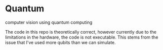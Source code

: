 # Quantum
 computer vision using quantum computing


The code in this repo is theoretically correct, however currently due to the limitations in the hardware, the code is not executable. This stems from the issue that I've used more qubits than we can simulate.
